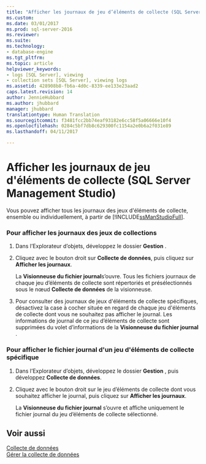 ```yaml
---
title: "Afficher les journaux de jeu d’éléments de collecte (SQL Server Management Studio) | Microsoft Docs"
ms.custom: 
ms.date: 03/01/2017
ms.prod: sql-server-2016
ms.reviewer: 
ms.suite: 
ms.technology:
- database-engine
ms.tgt_pltfrm: 
ms.topic: article
helpviewer_keywords:
- logs [SQL Server], viewing
- collection sets [SQL Server], viewing logs
ms.assetid: 428908b8-fb6a-4d0c-8339-ee133e23aad2
caps.latest.revision: 14
author: JennieHubbard
ms.author: jhubbard
manager: jhubbard
translationtype: Human Translation
ms.sourcegitcommit: f3481fcc2bb74eaf93182e6cc58f5a06666e10f4
ms.openlocfilehash: 0284c5bf7db8c629300fc1154a2e0b6a2f031e89
ms.lasthandoff: 04/11/2017

---
```

# <a name="view-collection-set-logs-sql-server-management-studio"></a>Afficher les journaux de jeu d'éléments de collecte (SQL Server Management Studio)
  Vous pouvez afficher tous les journaux des jeux d'éléments de collecte, ensemble ou individuellement, à partir de [!INCLUDE[ssManStudioFull](../../includes/ssmanstudiofull-md.md)].  
  
### <a name="to-view-collection-set-logs"></a>Pour afficher les journaux des jeux de collections  
  
1.  Dans l’Explorateur d’objets, développez le dossier **Gestion** .  
  
2.  Cliquez avec le bouton droit sur **Collecte de données**, puis cliquez sur **Afficher les journaux**.  
  
     La **Visionneuse du fichier journal**s’ouvre. Tous les fichiers journaux de chaque jeu d’éléments de collecte sont répertoriés et présélectionnés sous le nœud **Collecte de données** de la visionneuse.  
  
3.  Pour consulter des journaux de jeux d'éléments de collecte spécifiques, désactivez la case à cocher située en regard de chaque jeu d'éléments de collecte dont vous ne souhaitez pas afficher le journal. Les informations de journal de ce jeu d’éléments de collecte sont supprimées du volet d’informations de la **Visionneuse du fichier journal** .  
  
### <a name="to-view-a-specific-collection-set-log-file"></a>Pour afficher le fichier journal d'un jeu d'éléments de collecte spécifique  
  
1.  Dans l’Explorateur d’objets, développez le dossier **Gestion** , puis développez **Collecte de données**.  
  
2.  Cliquez avec le bouton droit sur le jeu d’éléments de collecte dont vous souhaitez afficher le journal, puis cliquez sur **Afficher les journaux**.  
  
     La **Visionneuse du fichier journal** s’ouvre et affiche uniquement le fichier journal du jeu d’éléments de collecte sélectionné.  
  
## <a name="see-also"></a>Voir aussi  
 [Collecte de données](../../relational-databases/data-collection/data-collection.md)   
 [Gérer la collecte de données](../../relational-databases/data-collection/manage-data-collection.md)  
  
  
